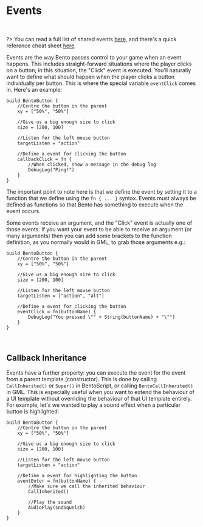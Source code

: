 # Events

&nbsp;

?> You can read a full list of shared events [here](Shared-Events), and there's a quick reference cheat sheet [here](Event-Cheatsheet).

Events are the way Bento passes control to your game when an event happens. This includes straight-forward situations where the player clicks on a button; in this situation, the "Click" event is executed. You'll naturally want to define what should happen when the player clicks a button individually per button. This is where the special variable `eventClick` comes in. Here's an example:

```
build BentoButton {
	//Centre the button in the parent
	xy = ["50%", "50%"]

	//Give us a big enough size to click
	size = [200, 100]

	//Listen for the left mouse button
	targetListen = "action"

	//Define a event for clicking the button
	callbackClick = fn {
		//When clicked, show a message in the debug log
		DebugLog("Ping!")
	}
}
```

The important point to note here is that we define the event by setting it to a function that we define using the `fn { ... }` syntax. Events must always be defined as functions so that Bento has something to execute when the event occurs.

Some events receive an argument, and the "Click" event is actually one of those events. If you want your event to be able to receive an argument (or many arguments) then you can add some brackets to the function definition, as you normally would in GML, to grab those arguments e.g.:

```
build BentoButton {
	//Centre the button in the parent
	xy = ["50%", "50%"]

	//Give us a big enough size to click
	size = [200, 100]

	//Listen for the left mouse button
	targetListen = ["action", "alt"]

	//Define a event for clicking the button
	eventClick = fn(buttonName) {
		DebugLog("You pressed \"" + String(buttonName) + "\"")
	}
}
```

&nbsp;

## Callback Inheritance

Events have a further property: you can execute the event for the event from a parent template (constructor). This is done by calling `CallInherited()` or `Super()` in BentoScript, or calling `BentoCallInherited()` in GML. This is especially useful when you want to extend the behaviour of a UI template without overriding the behaviour of that UI template entirely. For example, let's we wanted to play a sound effect when a particular button is highlighted:

```
build BentoButton {
	//Centre the button in the parent
	xy = ["50%", "50%"]

	//Give us a big enough size to click
	size = [200, 100]

	//Listen for the left mouse button
	targetListen = "action"

	//Define a event for highlighting the button
	eventEnter = fn(buttonName) {
		//Make sure we call the inherited behaviour
		CallInherited()

		//Play the sound
		AudioPlay(sndSquelch)
	}
}
```